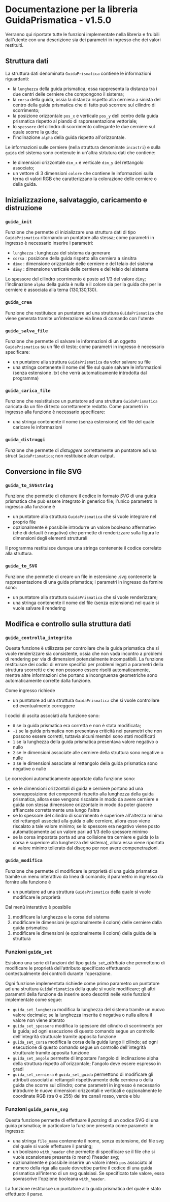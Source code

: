 # Documentazione per la libreria GuidaPrismatica - v1.5.0

Verranno qui riportate tutte le funzioni implementate nella libreria e fruibili dall'utente con una descrizione sia dei parametri in ingresso che dei valori restituiti.

## Struttura dati

La struttura dati denominata `GuidaPrismatica` contiene le informazioni riguardanti:
- la `lunghezza` della guida prismatica; essa rappresenta la distanza tra i due centri delle cerniere che compongono il sistema;
- la `corsa` della guida, ossia la distanza rispetto alla cerniera a sinista del centro della guida prismatica che di fatto può scorrere sul cilindro di scorrimento;
- la posizione orizzontale `pos_x` e verticale `pos_y` dell centro della guida prismatica rispetto al piando di rappresentazione vettoriale;
- lo `spessore` del cilindro di scorrimento collegante le due cerniere sul quale scorre la guida;
- l'inclinazione `alpha` della guida rispetto all'orizzontale.

Le informazioni sulle cerniere (nella struttura denominate `incastri`) e sulla `guida` del sistema sono contenute in un'altra strtutura dati che contiene:
- le dimensioni orizzontale `dim_x` e verticale `dim_y` del rettangolo associato;
- un vettore di 3 dimensioni `colore` che contiene le informazioni sulla terna di valori RGB che caratterizzano la colorazione delle cerniere o della guida.

## Inizializzazione, salvataggio, caricamento e distruzione
### `guida_init`
Funzione che permette di inizializzare una struttura dati di tipo `GuidaPrismatica` ritornando un puntatore alla stessa; come parametri in ingresso è necessario inserire i parametri:
- `lunghezza` : lunghezza del sistema da generare
- `corsa` : posizione della guida rispetto alla cerniera a sinsitra
- `dimx` : dimensione orizzontale delle cerniere e del telaio del sistema
- `dimy` : dimensione verticale delle cerniere e del telaio del sistema

Lo spessore del cilindro scorrimento è posto ad 1/3 del valore `dimy`; l'inclinazione `alpha` della guida è nulla e il colore sia per la guida che per le cerniere è associata alla terna (130,130,130).

### `guida_crea`
Funzione che restituisce un puntatore ad una struttura `GuidaPrismatica` che viene generata tramite un'interazione via linea di comando con l'utente

### `guida_salva_file`
Funzione che permette di salvare le informazioni di un oggetto `GuidaPrismatica` su un file di testo; come parametri in ingresso è necessario specificare:
- un puntatore alla struttura `GuidaPrismatica` da voler salvare su file
- una stringa contenente il nome del file sul quale salvare le informazioni (senza estensione .txt che verrà automaticamente introdotta dal programma)

### `guida_carica_file`
Funzione che resistituisce un puntatore ad una struttura `GuidaPrismatica` caricata da un file di testo correttamente redatto. Come parametri in ingresso alla funzione è necessario specificare:

- una stringa contenente il nome (senza estensione) del file del quale caricare le informazioni

### `guida_distruggi`
Funzione che permette di _distuggere_ correttamente un puntatore ad una struct `GuidaPrismatica`; non restituisce alcun output.

## Conversione in file SVG
### `guida_to_SVGstring`
Funzione che permette di ottenere il codice in formato _SVG_ di una guida prismatica che può essere integrato in generico file; l'unico parametro in ingresso alla funzione è
- un puntatore alla struttura `GuidaPrismatica` che si vuole integrare nel proprio file
- opzionalmente è possibile introdurre un valore booleano affermativo (che di default è negativo) che permette di renderizzare sulla figura le dimensioni degli elementi strutturali

Il programma restituisce dunque una stringa contenente il codice correlato alla struttura.

### `guida_to_SVG`
Funzione che permette di creare un file in estensione .svg contenente la rappresentazione di una guida prismatica; i parametri in ingresso da fornire sono:
- un puntatore alla struttura `GuidaPrismatica` che si vuole renderizzare;
- una stringa contenente il nome del file (senza estensione) nel quale si vuole salvare il rendering

## Modifica e controllo sulla struttura dati
### `guida_controlla_integrita`
Questa funzione è utilizzata per controllare che la guida prismatica che si vuole renderizzare sia consistente, ossia che non vada incontro a problemi di rendering per via di dimensioni potenzialmente incompatibili.
La funzione restituisce dei codici di errore specifici per problemi legati a parametri della struttura scorretti e che non possono essere risolti automaticamente, mentre altre informazioni che portano a incongruenze geometriche sono automaticamente corrette dalla funzione.

Come ingresso richiede
- un puntatore ad una struttura `GuidaPrismatica` che si vuole controllare ed eventualmente correggere

I codici di uscita associati alla funzione sono:
- `0` se la guida prismatica era corretta e non è stata modificata;
- `-1` se la guida prismatica non presentava criticità nei parametri che non possono essere corretti, tuttavia alcuni membri sono stati modificati
- `1` se la lunghezza della guida prismatica presentava valore negativo o nullo
- `2` se le dimensioni associate alle cerniere della struttura sono negative o nulle
- `3` se le dimensioni associate al rettangolo della guida prismatica sono negative o nulle

Le correzioni automaticamente apportate dalla funzione sono:
- se le dimensioni orizzontali di guida e cerniere portano ad una sovrapposizione dei componenti rispetto alla lunghezza della guida prismatica, allora esse vengono riscalate in modo da avere cerniere e guida con stessa dimensione orizzontale in modo da poter giacere affiancate correttamente una lungo l'altra
- se lo spessore del cilindro di scorrimento è superiore all'altezza minima dei rettangoli associati alla guida o alle cerniere, allora esso viene riscalato a tale valore minimo; se lo spessore era negativo viene posto automaticamente ad un valore pari ad 1/3 dello spessore minimo
- se la corsa impostata porta ad una collisione tra cerniere e guida (o la corsa è superiore alla lunghezza del sistema), allora essa viene riportata al valore minimo tollerato dal disegno per non avere compenetrazioni.

### `guida_modifica`
Funzione che permette di modificare le proprietà di una guida prismatica tramite un menu interattivo da linea di comando; il parametro in ingresso da fornire alla funzione è
- un puntatore ad una struttura `GuidaPrismatica` della quale si vuole modificare le proprietà

Dal menù interattivo è possibile

1. modificare la lunghezza e la corsa del sistema
2. modificare le dimensioni (e opzionalmente il colore) delle cerniere dalla guida prismatica
3. modificare le dimensioni (e opzionalmente il colore) della guida della struttura

### Funzioni `guida_set`
Esistono una serie di funzioni del tipo `guida_set`__attributo_ che permettono di modificare le proprietà dell'attributo specificato effettuando contestualmente dei controlli durante l'operazione.

Ogni funzione implementata richiede come primo parametro un puntatore ad una struttura `GuidaPrismatica` della quale si vuole modificare; gli altri parametri della funzione da inserire sono descritti nelle varie funzioni implementate come segue:

- `guida_set_lunghezza` modifica la lunghezza del sistema tramite un nuovo valore decimale; se la lunghezza inserita è negativa o nulla allora il valore non viene alterato
- `guida_set_spessore` modifica lo spessore del cilindro di scorrimento per la guida; ad ogni esecuzione di questo comando segue un controllo dell'integrità strutturale tramite apposita funzione
- `guida_set_corsa` modifica la corsa della guida lungo il cilindo; ad ogni esecuzione di questo comando segue un controllo dell'integrità strutturale tramite apposita funzione
- `guida_set_angolo` permette di impostare l'angolo di inclinazione alpha della struttura rispetto all'orizzontale; l'angolo deve essere espresso in gradi
- `guida_set_cerniera` e `guida_set_guida` permettono di modificare gli attributi associati ai rettangoli rispettivamente della cerniera o della guida che scorre sul cilindro; come parametri in ingresso è necessario introdurre le nuove dimensioni orizzontali e verticali e opzionalmente le coordinate RGB (tra 0 e 255) dei tre canali rosso, verde e blu 

### Funzioni `guida_parse_svg`
Questa funzione permette di effettuare il _parsing_ di un codice SVG di una guida prismatica; in particolare la funzione presenta come parametri in ingresso:
- una stringa `file_name` contenente il nome, senza estensione, del file svg del quale si vuole effettuare il parsing;
- un booleano `with_header` che permette di specificare se il file che si vuole scansionare presenta (o meno) l'header svg;
- opzionalmente è possibile inserire un valore intero `pos` associato al numero della riga alla quale dovrebbe partire il codice di una guida prismatica all'interno di un svg qualsiasi. Se specificato tale valore, esso sovrascrive l'opzione booleana `with_header`.

La funzione restituisce un puntatore alla guida prismatica del quale è stato effettuato il parse.
